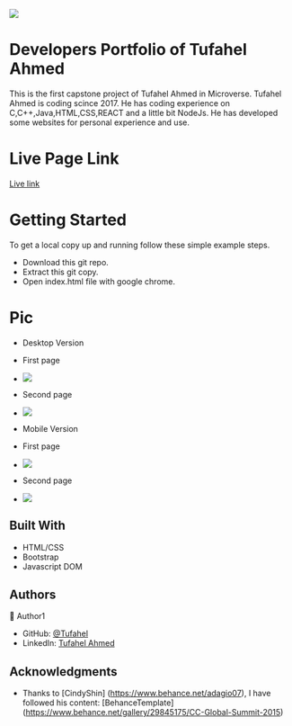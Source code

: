 ![](https://img.shields.io/badge/Microverse-blueviolet)

# Developers Portfolio of Tufahel Ahmed

This is the first capstone project of Tufahel Ahmed in Microverse. Tufahel Ahmed is coding scince 2017. He has coding experience on C,C++,Java,HTML,CSS,REACT and a little bit NodeJs. He has developed some websites for personal experience and use.

# Live Page Link

[Live link](https://tufahel.github.io/first-capstone-microverse/)

# Getting Started
To get a local copy up and running follow these simple example steps.

- Download this git repo.
- Extract this git copy.
- Open index.html file with google chrome.

# Pic
- Desktop Version

- First page
- ![](images/1.png)

- Second page
- ![](images/2.png)

- Mobile Version

- First page
- ![](images/3-update.png)

- Second page
- ![](images/4.png)


## Built With

- HTML/CSS
- Bootstrap
- Javascript DOM


## Authors

👤 Author1

- GitHub: [@Tufahel](https://github.com/Tufahel)
- LinkedIn: [Tufahel Ahmed](https://bd.linkedin.com/in/tufahel-ahmed-972884203)

## Acknowledgments

- Thanks to [CindyShin] (https://www.behance.net/adagio07), I have followed his content: [BehanceTemplate] (https://www.behance.net/gallery/29845175/CC-Global-Summit-2015) 
